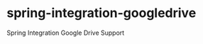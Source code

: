 spring-integration-googledrive
==============================

Spring Integration Google Drive Support
